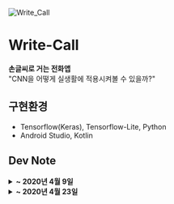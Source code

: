![Write_Call](https://user-images.githubusercontent.com/59414764/114134492-ce1f9680-9942-11eb-99e0-bb6a51a8bd0b.gif)

# Write-Call
<b>손글씨로 거는 전화앱</b>  
"CNN을 어떻게 실생활에 적용시켜볼 수 있을까?"


## 구현환경
- Tensorflow(Keras), Tensorflow-Lite, Python
- Android Studio, Kotlin

## Dev Note
<details>
  <summary><b> ~ 2020년 4월 9일</b></summary>
  
  1. MNIST 숫자 데이터를 이용하여 CNN 모델 만들기
  2. mnist.tflite(Tensorflow Lite) 모델 파일 변형하기
  3. 안드로이드의 그림판 패키지를 이용하여 분류할 input data 생성
  4. mnist.tflite이 적용된 tensorflow-lite 패키지를 이용하여 input data 숫자 인식하기
  5. 얻어낸 숫자들과 intent를 이용하여 전화로 연결 📞
  
</details>
<details>
  <summary><b> ~ 2020년 4월 23일</b></summary>
  
  Feedback
  1. 단순 Toy Project로 끝내지 말자 ⭐
  2. 배운 것을 현 프로젝트에 어떻게 적용시켜볼 수 있을까 그때 그때 고민해보자 
  3. 한 글자씩 입력해야하는 단점이 있다. 한꺼번에 쓰고 text를 detection을 통해 한 글자씩 찾고 Recognition. 글자들의 위치 정보를 이용하여 문자를 순서대로 배열하면 되지 않을까?
  4. 모델의 tflite 파일(모델 정보 및 가중치)을 갱신해야할 때도 있다. 서버를 이용해 갱신할 수 있도록 만들자.
  5. 모델 성능 개선을 위해 사용시 즉각 데이터를 수집하는 것도 필요해보인다. differential privacy 정책에 의하면 온전한 데이터를 서버에 보내는 것이 아닌, 일부 학습된(사람이 해석할 수 없는) 가중치만을 서버에 보낼 필요가 있어보인다. 모바일 환경에서 NDK라는 것을 사용하면 되지 않을까? Classifier만 학습하도록 하면 되지 않을까?
  6. 나중에 숫자 뿐만 아니라 글씨도 알아볼 수 있도록 하면 좋을 것 같다. ~~텍스트 분석도 해야하려나~~
  7. Random Ferns, Bayesian 이론을 여기에 적용할 수도 있을까?

  공부해야할 것들 - 다 할 필요는 없다 천천히 하나씩 꼼꼼하게
  1. Text Detection, Recognition OCR 논문 리뷰 - (볼 것은 많다...이활석님 Github https://github.com/hwalsuklee/awesome-deep-text-detection-recognition)
  2. Kotiln 공부
  3. C++ 복습 (교재: 전문가를 위한 C++)
  4. ML, DL 공부 - (https://github.com/xcellentbird/Deep_Learning)
  5. Android(Linux, NDK), API(Firebase, OpenCV, Tensorflow-Lite) - (https://github.com/xcellentbird/Study-Android)
  6. Django, Naver Cloud, Networks - Backends
  7. 기술 철학
  
  Community를 활용하자.
  - 현 DL 논문 리뷰 스터디를 통해 OCR 논문을 리뷰하고, 다른 의견을 들어보자. 영어 논문을 읽는 것에 익숙해지자. ~~영어 공부도 좀~~
  - KDT 데브 코스를 통해, 중급 이상의 ML지식, Sparks, Django 공부하자.
  - Android 스터디를 통해 UI, OS 등을 공부하고 실제 Android App을 만들어보자. 사용자 경험을 분석하고, AI 윤리 규칙을 고려하여 개발해보자.
  - 모르는 것은 Kaggle Korea, Keras Korea, Vision-AI 오픈 카톡방을 이용해 물어보자! ~~열심히 하는 모습이 눈에 띄면 더 좋잖아?~~
  
  TMI
  - 색채 심리학과 Vision Machine의 결합은 어떤 UX로 이어지며 어떻게 디자인 할 수 있을까? ~~Clova Rush에 참여할 수 있으면 좋으련만 ㅠ~~
  - 조만간 Github Study Repo 통합이 필요해보인다.
  - 개발자에게 필요한 역량? 집요함과 약간의 유연성, 문제해결능력, 언어 및 프레임워크에 대한 깊은 지식, CS 지식(알고리즘, 운영체제, 컴퓨터구조, 자료구조, 네트워크, DB)
  - 좋아하는 공부를 하는 것도 좋지만, 사회의 Needs를 분석하고, 그에 맞는 기술을 공부하는 것 또한 중요하다. - AI Engineer + ML Ops + Android (+ iOS)
  - 내가 높은 연봉을 바라는 것은, 순수하게 돈을 위해서가 아닌, 프로젝트에서 꼭 필요한 사람이라고 느낄 수 있는 대우를 바라고, 아쉽지만 그에 대한 지표가 연봉이기 때문이다.

</details>
